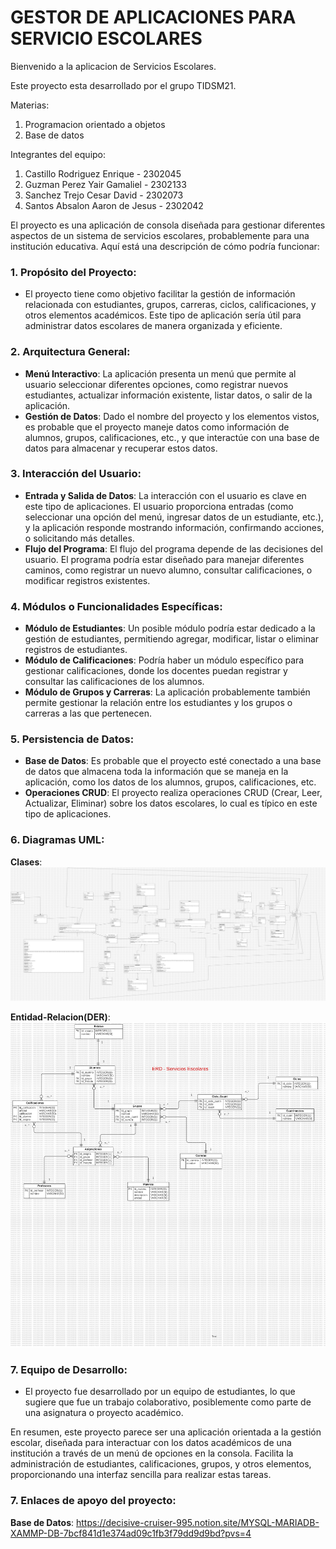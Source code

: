 # GESTOR DE APLICACIONES PARA SERVICIO ESCOLARES

Bienvenido a la aplicacion de Servicios Escolares.
         
Este proyecto esta desarrollado por el grupo TIDSM21.

Materias: 
  1. Programacion orientado a objetos 
  2. Base de datos

 Integrantes del equipo:
            
1. Castillo Rodriguez Enrique - 2302045 
2. Guzman Perez Yair Gamaliel - 2302133 
5. Sanchez Trejo Cesar David - 2302073 
4. Santos Absalon Aaron de Jesus - 2302042 

El proyecto es una aplicación de consola diseñada para gestionar diferentes aspectos de un sistema de servicios escolares, probablemente para una institución educativa. Aquí está una descripción de cómo podría funcionar:

### 1. **Propósito del Proyecto**:
   - El proyecto tiene como objetivo facilitar la gestión de información relacionada con estudiantes, grupos, carreras, ciclos, calificaciones, y otros elementos académicos. Este tipo de aplicación sería útil para administrar datos escolares de manera organizada y eficiente.

### 2. **Arquitectura General**:
   - **Menú Interactivo**: La aplicación presenta un menú que permite al usuario seleccionar diferentes opciones, como registrar nuevos estudiantes, actualizar información existente, listar datos, o salir de la aplicación.
   - **Gestión de Datos**: Dado el nombre del proyecto y los elementos vistos, es probable que el proyecto maneje datos como información de alumnos, grupos, calificaciones, etc., y que interactúe con una base de datos para almacenar y recuperar estos datos.

### 3. **Interacción del Usuario**:
   - **Entrada y Salida de Datos**: La interacción con el usuario es clave en este tipo de aplicaciones. El usuario proporciona entradas (como seleccionar una opción del menú, ingresar datos de un estudiante, etc.), y la aplicación responde mostrando información, confirmando acciones, o solicitando más detalles.
   - **Flujo del Programa**: El flujo del programa depende de las decisiones del usuario. El programa podría estar diseñado para manejar diferentes caminos, como registrar un nuevo alumno, consultar calificaciones, o modificar registros existentes.

### 4. **Módulos o Funcionalidades Específicas**:
   - **Módulo de Estudiantes**: Un posible módulo podría estar dedicado a la gestión de estudiantes, permitiendo agregar, modificar, listar o eliminar registros de estudiantes.
   - **Módulo de Calificaciones**: Podría haber un módulo específico para gestionar calificaciones, donde los docentes puedan registrar y consultar las calificaciones de los alumnos.
   - **Módulo de Grupos y Carreras**: La aplicación probablemente también permite gestionar la relación entre los estudiantes y los grupos o carreras a las que pertenecen.

### 5. **Persistencia de Datos**:
   - **Base de Datos**: Es probable que el proyecto esté conectado a una base de datos que almacena toda la información que se maneja en la aplicación, como los datos de los alumnos, grupos, calificaciones, etc.
   - **Operaciones CRUD**: El proyecto realiza operaciones CRUD (Crear, Leer, Actualizar, Eliminar) sobre los datos escolares, lo cual es típico en este tipo de aplicaciones.
     
### 6. **Diagramas UML**:
**Clases**:
![ClassDiagram - SC](/ClassDiagram%20-%20SC.png)

**Entidad-Relacion(DER)**:
![E.R. Diagram](/ERDDiagram%20-%20SC.png)

### 7. **Equipo de Desarrollo**:
   - El proyecto fue desarrollado por un equipo de estudiantes, lo que sugiere que fue un trabajo colaborativo, posiblemente como parte de una asignatura o proyecto académico.

En resumen, este proyecto parece ser una aplicación orientada a la gestión escolar, diseñada para interactuar con los datos académicos de una institución a través de un menú de opciones en la consola. Facilita la administración de estudiantes, calificaciones, grupos, y otros elementos, proporcionando una interfaz sencilla para realizar estas tareas.

### 7. **Enlaces de apoyo del proyecto**:
**Base de Datos**:
https://decisive-cruiser-995.notion.site/MYSQL-MARIADB-XAMMP-DB-7bcf841d1e374ad09c1fb3f79dd9d9bd?pvs=4

